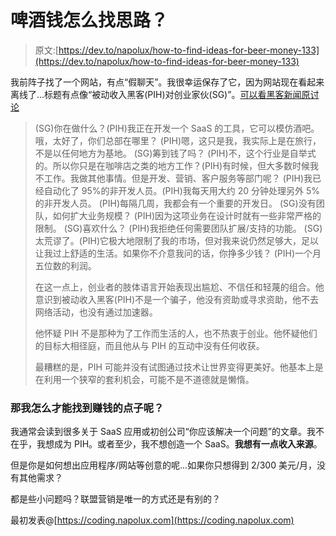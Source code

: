 # 啤酒钱怎么找思路？

> 原文:[https://dev.to/napolux/how-to-find-ideas-for-beer-money-133](https://dev.to/napolux/how-to-find-ideas-for-beer-money-133)

我前阵子找了一个网站，有点“假聊天”。我很幸运保存了它，因为网站现在看起来离线了...标题有点像“被动收入黑客(PIH)对创业家伙(SG)”。[可以看黑客新闻原讨论](https://news.ycombinator.com/item?id=6108092)

> (SG)你在做什么？(PIH)我正在开发一个 SaaS 的工具，它可以模仿酒吧。哦，太好了，你们总部在哪里？
> (PIH)嗯，这只是我，我实际上是在旅行，不是以任何地方为基地。
> (SG)筹到钱了吗？
> (PIH)不，这个行业是自举式的。所以你只是在咖啡店之类的地方工作？(PIH)有时候，但大多数时候我不工作。我做其他事情。但是开发、营销、客户服务等部门呢？
> (PIH)我已经自动化了 95%的非开发人员。(PIH)我每天用大约 20 分钟处理另外 5%的非开发人员。
> (PIH)每隔几周，我都会有一个重要的开发日。
> (SG)没有团队，如何扩大业务规模？
> (PIH)因为这项业务在设计时就有一些非常严格的限制。
> (SG)喜欢什么？
> (PIH)我拒绝任何需要团队扩展/支持的功能。
> (SG)太荒谬了。(PIH)它极大地限制了我的市场，但对我来说仍然足够大，足以让我过上舒适的生活。如果你不介意我问的话，你挣多少钱？
> (PIH)一个月五位数的利润。
> 
> 在这一点上，创业者的肢体语言开始表现出尴尬、不信任和轻蔑的组合。他意识到被动收入黑客(PIH)不是一个骗子，他没有资助或寻求资助，他不去网络活动，也没有通过加速器。
> 
> 他怀疑 PIH 不是那种为了工作而生活的人，也不热衷于创业。他怀疑他们的目标大相径庭，而且他从与 PIH 的互动中没有任何收获。
> 
> 最糟糕的是，PIH 可能并没有试图通过技术让世界变得更美好。他基本上是在利用一个狭窄的套利机会，可能不是不道德就是懒惰。

### 那我怎么才能找到赚钱的点子呢？

我通常会读到很多关于 SaaS 应用或初创公司“你应该解决一个问题”的文章。我不在乎，我想成为 PIH。或者至少，我不想创造一个 SaaS。**我想有一点收入来源**。

但是你是如何想出应用程序/网站等创意的呢...如果你只想得到 2/300 美元/月，没有其他需求？

都是些小问题吗？联盟营销是唯一的方式还是有别的？

最初发表@[https://coding.napolux.com](https://coding.napolux.com)
